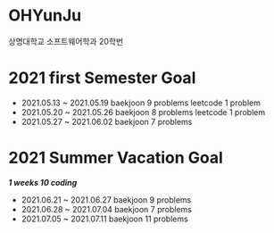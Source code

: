 # OHYunJu
상명대학교 소프트웨어학과 20학번
# 2021 first Semester Goal
* 2021.05.13 ~ 2021.05.19
    baekjoon 9 problems leetcode 1 problem
* 2021.05.20 ~ 2021.05.26
    baekjoon 8 problems leetcode 1 problem
* 2021.05.27 ~ 2021.06.02
    baekjoon 7 problems
# 2021 Summer Vacation Goal
**_1 weeks 10 coding_**
* 2021.06.21 ~ 2021.06.27 baekjoon 9 problems
* 2021.06.28 ~ 2021.07.04 baekjoon 7 problems
* 2021.07.05 ~ 2021.07.11 baekjoon 11 problems
